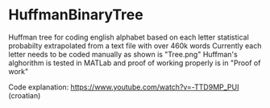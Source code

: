 # HuffmanBinaryTree
 Huffman tree for coding english alphabet based on each letter statistical probabilty extrapolated from a text file with over 460k words
Currently each letter needs to be coded manually as shown is "Tree.png" 
Huffman's alghorithm is tested in MATLab and proof of working properly is in "Proof of work"

Code explanation: https://www.youtube.com/watch?v=-TTD9MP_PUI (croatian)
